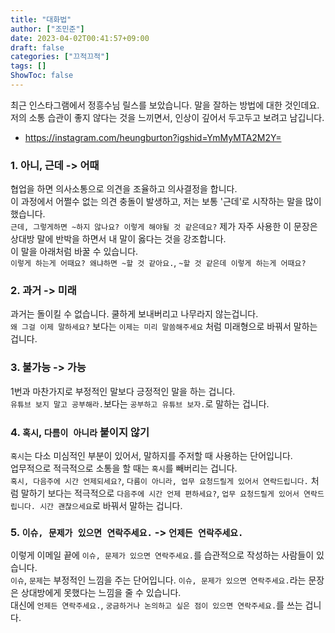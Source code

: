 ```yaml
---
title: "대화법"
author: ["조민준"]
date: 2023-04-02T00:41:57+09:00
draft: false
categories: ["끄적끄적"]
tags: []
ShowToc: false
---
```


최근 인스타그램에서 정흥수님 릴스를 보았습니다. 말을 잘하는 방법에 대한 것인데요.  
저의 소통 습관이 좋지 않다는 것을 느끼면서, 인상이 깊어서 두고두고 보려고 남깁니다.

- https://instagram.com/heungburton?igshid=YmMyMTA2M2Y=

### 1. 아니, 근데 -> 어때

협업을 하면 의사소통으로 의견을 조율하고 의사결정을 합니다.  
이 과정에서 어쩔수 없는 의견 충돌이 발생하고, 저는 보통 '근데'로 시작하는 말을 많이 했습니다.  
`근데, 그렇게하면 ~하지 않나요? 이렇게 해야될 것 같은데요?` 제가 자주 사용한 이 문장은 상대방 말에 반박을 하면서 내 말이 옳다는 것을 강조합니다.  
이 말을 아래처럼 바꿀 수 있습니다.  
`이렇게 하는게 어때요? 왜냐하면 ~할 것 같아요.`, `~할 것 같은데 이렇게 하는게 어때요?`

### 2. 과거 -> 미래

과거는 돌이킬 수 없습니다. 쿨하게 보내버리고 나무라지 않는겁니다.  
`왜 그걸 이제 말하세요?` 보다는 `이제는 미리 말씀해주세요` 처럼 미래형으로 바꿔서 말하는 겁니다.

### 3. 불가능 -> 가능

1번과 마찬가지로 부정적인 말보다 긍정적인 말을 하는 겁니다.  
`유튜브 보지 말고 공부해라.`보다는 `공부하고 유튜브 보자.`로 말하는 겁니다.

### 4. `혹시`, `다름이 아니라` 붙이지 않기

`혹시`는 다소 미심적인 부분이 있어서, 말하지를 주저할 때 사용하는 단어입니다.  
업무적으로 적극적으로 소통을 할 때는 `혹시`를 빼버리는 겁니다.  
`혹시, 다음주에 시간 언제되세요?`, `다름이 아니라, 업무 요청드릴게 있어서 연락드립니다.` 처럼 말하기 보다는 적극적으로 `다음주에 시간 언제 편하세요?`, `업무 요청드릴게 있어서 연락드립니다. 시간 괜찮으세요`로 바꿔서 말하는 겁니다.

### 5. `이슈, 문제가 있으면 연락주세요.` -> `언제든 연락주세요.`

이렇게 이메일 끝에 `이슈, 문제가 있으면 연락주세요.`를 습관적으로 작성하는 사람들이 있습니다.  
`이슈`, `문제`는 부정적인 느낌을 주는 단어입니다. `이슈, 문제가 있으면 연락주세요.`라는 문장은 상대방에게 못했다는 느낌을 줄 수 있습니다.  
대신에 `언제든 연락주세요.`, `궁금하거나 논의하고 싶은 점이 있으면 연락주세요.`를 쓰는 겁니다.
